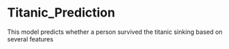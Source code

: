 # Titanic_Prediction
This model predicts whether a person survived the titanic sinking based on several features
